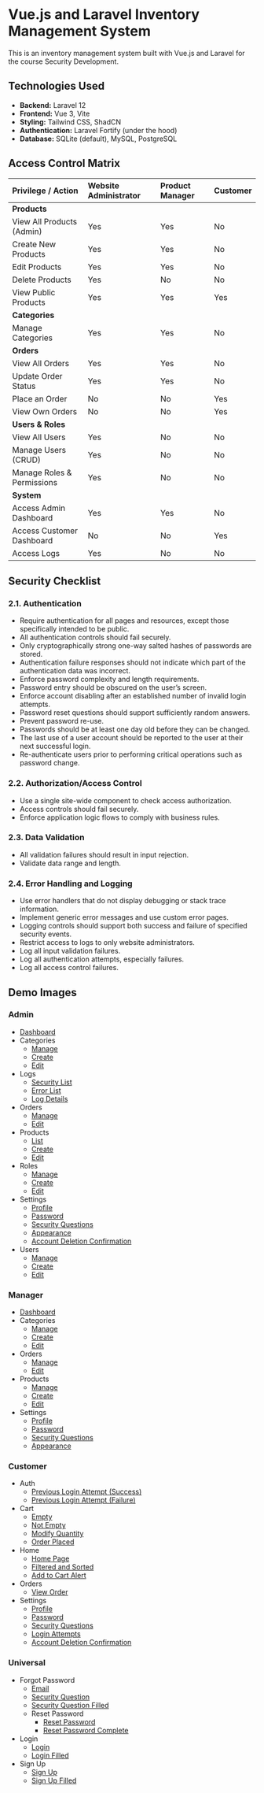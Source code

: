 # Vue.js and Laravel Inventory Management System

This is an inventory management system built with Vue.js and Laravel for the course Security Development.

## Technologies Used

*   **Backend:** Laravel 12
*   **Frontend:** Vue 3, Vite
*   **Styling:** Tailwind CSS, ShadCN
*   **Authentication:** Laravel Fortify (under the hood)
*   **Database:** SQLite (default), MySQL, PostgreSQL


## Access Control Matrix

| Privilege / Action | Website Administrator | Product Manager | Customer |
| :--- | :--- | :--- | :--- |
| **Products** | | | |
| View All Products (Admin) | Yes | Yes | No |
| Create New Products | Yes | Yes | No |
| Edit Products | Yes | Yes | No |
| Delete Products | Yes | No | No |
| View Public Products | Yes | Yes | Yes |
| **Categories** | | | |
| Manage Categories | Yes | Yes | No |
| **Orders** | | | |
| View All Orders | Yes | Yes | No |
| Update Order Status | Yes | Yes | No |
| Place an Order | No | No | Yes |
| View Own Orders | No | No | Yes |
| **Users & Roles** | | | |
| View All Users | Yes | No | No |
| Manage Users (CRUD) | Yes | No | No |
| Manage Roles & Permissions | Yes | No | No |
| **System** | | | |
| Access Admin Dashboard | Yes | Yes | No |
| Access Customer Dashboard | No | No | Yes |
| Access Logs | Yes | No | No |

## Security Checklist

### 2.1. Authentication

- Require authentication for all pages and resources, except those specifically intended to be public.
- All authentication controls should fail securely.
- Only cryptographically strong one-way salted hashes of passwords are stored.
- Authentication failure responses should not indicate which part of the authentication data was incorrect.
- Enforce password complexity and length requirements.
- Password entry should be obscured on the user’s screen.
- Enforce account disabling after an established number of invalid login attempts.
- Password reset questions should support sufficiently random answers.
- Prevent password re-use.
- Passwords should be at least one day old before they can be changed.
- The last use of a user account should be reported to the user at their next successful login.
- Re-authenticate users prior to performing critical operations such as password change.

### 2.2. Authorization/Access Control

- Use a single site-wide component to check access authorization.
- Access controls should fail securely.
- Enforce application logic flows to comply with business rules.

### 2.3. Data Validation

- All validation failures should result in input rejection.
- Validate data range and length.

### 2.4. Error Handling and Logging

- Use error handlers that do not display debugging or stack trace information.
- Implement generic error messages and use custom error pages.
- Logging controls should support both success and failure of specified security events.
- Restrict access to logs to only website administrators.
- Log all input validation failures.
- Log all authentication attempts, especially failures.
- Log all access control failures.

## Demo Images

### Admin
- [Dashboard](demo_images/admin/dashboard.png)
- Categories
  - [Manage](demo_images/admin/categories/category-manage.png)
  - [Create](demo_images/admin/categories/category-create.png)
  - [Edit](demo_images/admin/categories/category-edit.png)
- Logs
  - [Security List](demo_images/admin/logs/logs-security-list.png)
  - [Error List](demo_images/admin/logs/logs-error-list.png)
  - [Log Details](demo_images/admin/logs/logs-log-details.png)
- Orders
  - [Manage](demo_images/admin/orders/orders-manage.png)
  - [Edit](demo_images/admin/orders/orders-edit.png)
- Products
  - [List](demo_images/admin/products/products-list.png)
  - [Create](demo_images/admin/products/products-create.png)
  - [Edit](demo_images/admin/products/products-edit.png)
- Roles
  - [Manage](demo_images/admin/roles/roles-manage.png)
  - [Create](demo_images/admin/roles/roles-create.png)
  - [Edit](demo_images/admin/roles/roles-edit.png)
- Settings
  - [Profile](demo_images/admin/settings/settings-profile.png)
  - [Password](demo_images/admin/settings/settings-password.png)
  - [Security Questions](demo_images/admin/settings/settings-security-questions.png)
  - [Appearance](demo_images/admin/settings/settings-appearance.png)
  - [Account Deletion Confirmation](demo_images/admin/settings/settings-account-deletion-confirmation.png)
- Users
  - [Manage](demo_images/admin/users/users-manage.png)
  - [Create](demo_images/admin/users/users-create.png)
  - [Edit](demo_images/admin/users/users-edit.png)

### Manager
- [Dashboard](demo_images/manager/dashboard.png)
- Categories
  - [Manage](demo_images/manager/categories/categories-manage.png)
  - [Create](demo_images/manager/categories/categories-create.png)
  - [Edit](demo_images/manager/categories/categories-edit.png)
- Orders
  - [Manage](demo_images/manager/orders/orders-manage.png)
  - [Edit](demo_images/manager/orders/orders-edit.png)
- Products
  - [Manage](demo_images/manager/products/products-manage.png)
  - [Create](demo_images/manager/products/products-create.png)
  - [Edit](demo_images/manager/products/products-edit.png)
- Settings
    - [Profile](demo_images/manager/settings/settings-profile.png)
    - [Password](demo_images/manager/settings/settings-password.png)
    - [Security Questions](demo_images/manager/settings/settings-security-questions.png)
    - [Appearance](demo_images/manager/settings/settings-appearance.png)

### Customer
- Auth
  - [Previous Login Attempt (Success)](demo_images/customers/auth/login-attempts/auth-previous-login-attempt-success.png)
  - [Previous Login Attempt (Failure)](demo_images/customers/auth/login-attempts/auth-previous-login-attempt-failure.png)
- Cart
  - [Empty](demo_images/customers/cart/cart-empty.png)
  - [Not Empty](demo_images/customers/cart/cart-not-empty.png)
  - [Modify Quantity](demo_images/customers/cart/cart-modify-quantity.png)
  - [Order Placed](demo_images/customers/cart/cart-order-placed.png)
- Home
  - [Home Page](demo_images/customers/home/home-page.png)
  - [Filtered and Sorted](demo_images/customers/home/home-page-filtered-sorted.png)
  - [Add to Cart Alert](demo_images/customers/home/home-page-add-to-cart-alert.png)
- Orders
  - [View Order](demo_images/customers/orders/view-order.png)
- Settings
  - [Profile](demo_images/customers/settings/settings-profile.png)
  - [Password](demo_images/customers/settings/settings-password.png)
  - [Security Questions](demo_images/customers/settings/settings-security-questions.png)
  - [Login Attempts](demo_images/customers/settings/settings-login-attempts.png)
  - [Account Deletion Confirmation](demo_images/customers/settings/settings-account-deletion-confirmation.png)

### Universal
- Forgot Password
  - [Email](demo_images/universal/forgot-password/forgot-password-email.png)
  - [Security Question](demo_images/universal/forgot-password/forgot-password-security-question.png)
  - [Security Question Filled](demo_images/universal/forgot-password/forgot-password-security-question-filled.png)
  - Reset Password
    - [Reset Password](demo_images/universal/forgot-password/reset-password/reset-password.png)
    - [Reset Password Complete](demo_images/universal/forgot-password/reset-password/reset-password-complete.png)
- Login
  - [Login](demo_images/universal/login/login.png)
  - [Login Filled](demo_images/universal/login/login-filled.png)
- Sign Up
  - [Sign Up](demo_images/universal/sign-up/sign-up.png)
  - [Sign Up Filled](demo_images/universal/sign-up/sign-up-filled.png)
